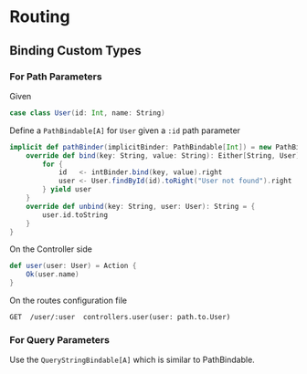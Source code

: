 # Routing

## Binding Custom Types 

### For Path Parameters

Given 
```scala 
case class User(id: Int, name: String)
```

Define a `PathBindable[A]` for `User` given a `:id` path parameter
```scala
implicit def pathBinder(implicitBinder: PathBindable[Int]) = new PathBindable[User] {
    override def bind(key: String, value: String): Either[String, User] = {
        for {
            id   <- intBinder.bind(key, value).right
            user <- User.findById(id).toRight("User not found").right
        } yield user
    }
    override def unbind(key: String, user: User): String = {
        user.id.toString
    }
}
```

On the Controller side
```scala 
def user(user: User) = Action {
    Ok(user.name)
}
```

On the routes configuration file
```
GET  /user/:user  controllers.user(user: path.to.User)
```

### For Query Parameters

Use the `QueryStringBindable[A]` which is similar to PathBindable.